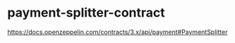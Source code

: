 # payment-splitter-contract

https://docs.openzeppelin.com/contracts/3.x/api/payment#PaymentSplitter
